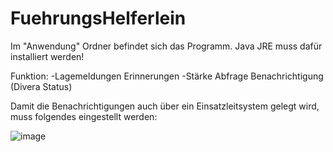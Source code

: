 # FuehrungsHelferlein

Im "Anwendung" Ordner befindet sich das Programm.
Java JRE muss dafür installiert werden!

Funktion:
-Lagemeldungen Erinnerungen
-Stärke Abfrage Benachrichtigung (Divera Status)
 
Damit die Benachrichtigungen auch über ein Einsatzleitsystem gelegt wird, muss folgendes eingestellt werden:

![image](https://user-images.githubusercontent.com/52480593/178091675-0129ffac-64a3-4f54-97e0-6fd63e10c857.png)
